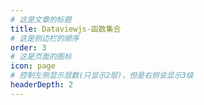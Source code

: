 ```yaml
---
# 这是文章的标题
title: Dataviewjs-函数集合
# 这是侧边栏的顺序
order: 3
# 这是页面的图标
icon: page
# 控制左侧显示层数(只显示2层)，但是右侧会显示3级
headerDepth: 2
---
```




